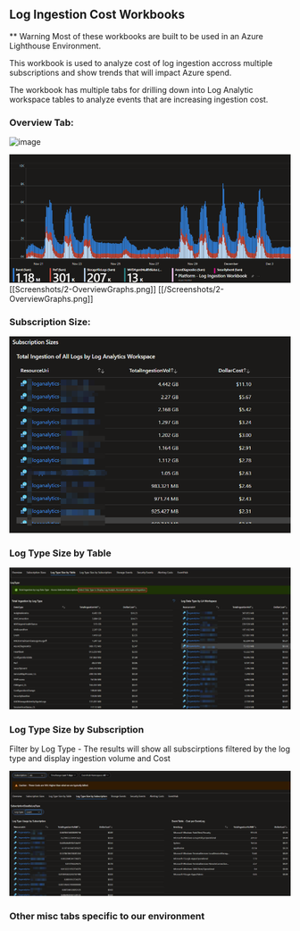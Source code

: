 ## Log Ingestion Cost Workbooks

** Warning Most of these workbooks are built to be used in an Azure Lighthouse Environment.

This workbook is used to analyze cost of log ingestion accross multiple subscriptions and show trends that will impact Azure spend.

The workbook has multiple tabs for drilling down into Log Analytic workspace tables to analyze events that are increasing ingestion cost.


### Overview Tab:
![image](https://github.com/bsonnek/Public/edit/main/AzureMonitorWorkbooks/Log-Ingestion/Screenshots/1-Overview.png)

![image](.\Screenshots\2-OverviewGraphs.png)
[[Screenshots/2-OverviewGraphs.png]]
[[/Screenshots/2-OverviewGraphs.png]]


### Subscription Size:
![image](.\Screenshots\3-SubscriptionSizes.png)


### Log Type Size by Table
![image](.\Screenshots\4-LogTypeSizeByTable.png)


### Log Type Size by Subscription
Filter by Log Type  - The results will show all subscirptions filtered by the log type and display ingestion volume and Cost

![image](.\Screenshots\5-LogTypeSizeBySubscription.png)


### Other misc tabs specific to our environment

